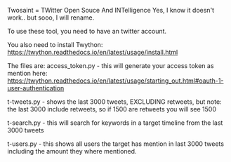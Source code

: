 Twosaint = TWitter Open Souce And INTelligence Yes, I know it doesn't work.. but sooo, I will rename.

To use these tool, you need to have an twitter account.

You also need to install Twython: https://twython.readthedocs.io/en/latest/usage/install.html

The files are: access_token.py - this will generate your access token as mention here: https://twython.readthedocs.io/en/latest/usage/starting_out.html#oauth-1-user-authentication

t-tweets.py - shows the last 3000 tweets, EXCLUDING retweets, but note: the last 3000 include retweets, so if 1500 are retweets you will see 1500

t-search.py - this will search for keywords in a target timeline from the last 3000 tweets

t-users.py - this shows all users the target has mention in last 3000 tweets including the amount they where mentioned.
